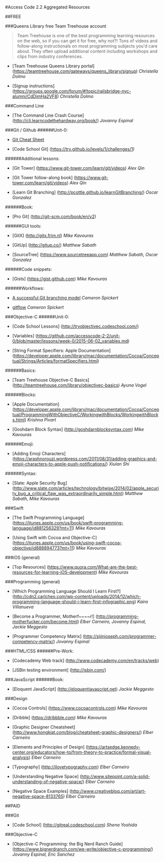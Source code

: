 #Access Code 2.2 Aggregated Resources


##FREE

###Queens Library free Team Treehouse account
> Team Treehouse is one of the best programming learning resources on the web, so if you can get it for free, why not?! Tons of videos and follow-along instructionals on most programming subjects you'd care about. They often upload additional content including workshops and clips from industry conferences.

* [Team Treehouse Queens Library portal] (https://teamtreehouse.com/gateways/queens_library/signup)
*Christella Dolmo*

* [Signup instructions] (https://groups.google.com/forum/#!topic/railsbridge-nyc-alumni/CdDimHa2VF8)
*Christella Dolmo*


###Command Line
* [The Command Line Crash Course] (http://cli.learncodethehardway.org/book/)
*Jovanny Espinal*


###Git / Github
######Unit-0:
* [Git Cheat Sheet](https://github.com/accesscode-2-2/user-manual/blob/master/git-cheatsheet.md)

* [Code School Git] (https://try.github.io/levels/1/challenges/1)

######Additional lessons:
* [Git Tower] (https://www.git-tower.com/learn/git/videos)
*Alex Qin*

* [Git Tower follow-along book] (https://www.git-tower.com/learn/git/videos)
*Alex Qin*

* [Learn Git Branching] (http://pcottle.github.io/learnGitBranching/)
*Oscar Gonzalez*
		
######Book:
* [Pro Git] (http://git-scm.com/book/en/v2)
			
######GUI tools:
* [GitX] (http://gitx.frim.nl)
*Mike Kavouras*

* [GitUp] (http://gitup.co/)
*Matthew Sabath*

* [SourceTree] (https://www.sourcetreeapp.com)
*Matthew Sabath, Oscar Gonzalez*
			
######Code snippets:
* [Gists] (https://gist.github.com)
*Mike Kavouras*

######Workflows:
* [A successful Git branching model](http://nvie.com/posts/a-successful-git-branching-model/)
*Cameron Spickert*

* [gitflow](https://github.com/nvie/gitflow)
*Cameron Spickert*


###Objective-C
######Unit-0:
* [Code School Lessons] (http://tryobjectivec.codeschool.com/)

* [Variables] (https://github.com/accesscode-2-2/unit-0/blob/master/lessons/week-0/2015-06-02_variables.md)

* [String Format Specifiers: Apple Documentation] (https://developer.apple.com/library/mac/documentation/Cocoa/Conceptual/Strings/Articles/formatSpecifiers.html)

######Basics:
* [Team Treehouse Objective-C Basics] (http://teamtreehouse.com/library/objectivec-basics) 
*Ayuna Vogel*
	
######Blocks:
* [Apple Documentation] (https://developer.apple.com/library/mac/documentation/Cocoa/Conceptual/ProgrammingWithObjectiveC/WorkingwithBlocks/WorkingwithBlocks.html)
*Krishna Pivart*

* [Goshdarn Block Syntax] (http://goshdarnblocksyntax.com)
*Mike Kavouras*

######Emoji:
* [Adding Emoji Characters] (https://arashnorouzi.wordpress.com/2011/08/31/adding-graphics-and-emoji-characters-to-apple-push-notifications/)
*Xiulan Shi*

######Syntax:
* [Slate: Apple Security Bug]  (http://www.slate.com/articles/technology/bitwise/2014/02/apple_security_bug_a_critical_flaw_was_extraordinarily_simple.html)
*Matthew Sabath, Mike Kavouras*			


###Swift
* [The Swift Programming Language] (https://itunes.apple.com/us/book/swift-programming-language/id881256329?mt=11)
*Mike Kavouras*
		
* [Using Swift with Cocoa and Objective-C] (https://itunes.apple.com/us/book/using-swift-cocoa-objective/id888894773?mt=11)
*Mike Kavouras*
		
		
###iOS (general)
* [Top Resources] (https://www.quora.com/What-are-the-best-resources-for-learning-iOS-development)
*Mike Kavouras*
		
		
###Programming (general)
* [Which Programming Language Should I Learn First?] (http://cdn2.carlcheo.com/wp-content/uploads/2014/12/which-programming-language-should-i-learn-first-infographic.png)
*Kaira Villanueva*

* [Become a Programmer, Motherf~~~~r!] (http://programming-motherfucker.com/become.html)
*Elber Carneiro, Jovanny Espinal, Jackie Meggesto*

* [Programmer Competency Matrix] (http://sijinjoseph.com/programmer-competency-matrix/)
*Jovanny Espinal*

		
###HTML/CSS
######Pre-Work:
* [Codecademy Web track] (http://www.codecademy.com/en/tracks/web)

* [JSBin testing environment] (http://jsbin.com/)


###JavaScript
######Book:
* [Eloquent JavaScript] (http://eloquentjavascript.net)
*Jackie Meggesto*

		
###Design
* [Cocoa Controls] (https://www.cocoacontrols.com)
*Mike Kavouras*
	
* [Dribble] (https://dribbble.com)
*Mike Kavouras*

* [Graphic Designer Cheatsheet] (http://www.hongkiat.com/blog/cheatsheet-graphic-designers/)
*Elber Carneiro*
	
* [Elements and Principles of Design] (https://artsedge.kennedy-center.org/educators/how-to/from-theory-to-practice/formal-visual-analysis)
*Elber Carneiro*
	
* [Typography] (http://ilovetypography.com)
*Elber Carneiro*

* [Understanding Negative Space] (http://www.sitepoint.com/a-solid-understanding-of-negative-space/)
*Elber Carneiro*
	
* [Negative Space Examples] (http://www.creativebloq.com/art/art-negative-space-8133765)
*Elber Carneiro*



##PAID

###Git
* [Code School] (http://gitreal.codeschool.com)
*Shena Yoshida*


###Objective-C
* [Objective-C Programming: the Big Nerd Ranch Guide] (https://www.bignerdranch.com/we-write/objective-c-programming/)
*Jovanny Espinal, Eric Sanchez*